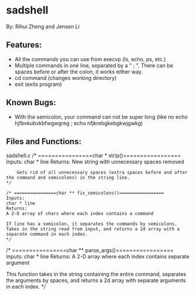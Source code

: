 # sadshell
By: Rihui Zheng and Jensen Li

## Features:
- All the commands you can use from execvp (ls, echo, ps, etc.)
- Multiple commands in one line, separated by a " ; ". There can be spaces before or after the colon, it works either way.
- cd command (changes working directory)
- exit (exits program)

## Known Bugs:
- With the semicolon, your command can not be super long (like no echo hjfbvkubvkbfwgwgreg ; echo nfjkrebgkebgkwjgwkg)

## Files and Functions:
sadshell.c
        /* ================char * strip()=================
            Inputs:
                char * line
            Returns:
                New string with unnecessary spaces removed
            
        Gets rid of all unnecessary spaces (extra spaces before and after the command and semicolons) in the string line.
    */
    
    /* ================char ** fix_semicolons()=================
    Inputs:
    char * line
    Returns:
    A 2-D array of chars where each index contains a command
    
    If line has a semicolon, it separates the commands by semicolons. Takes in the string read from input, and returns a 2d array with a separate command in each index.
    */

/* ================char ** parse_args()=================
Inputs:
char * line
Returns:
A 2-D array where each index contains  separate argument

This function takes in the string containing the entire command, separates the arguments by spaces, and returns a 2d array with separate arguments in each index.
*/




